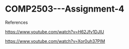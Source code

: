 # COMP2503---Assignment-4

References

https://www.youtube.com/watch?v=H62Jfv1DJlU

https://www.youtube.com/watch?v=Xor0uh37PIM
